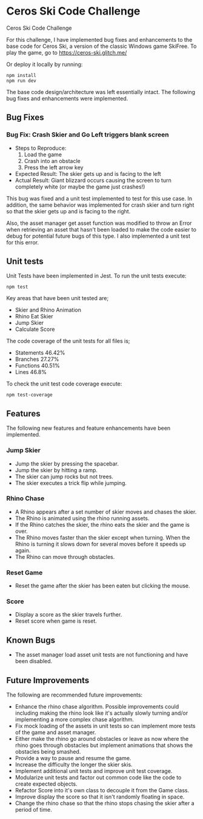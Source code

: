 # Ceros Ski Code Challenge

Ceros Ski Code Challenge

For this challenge, I have implemented bug fixes and enhancements to the base code for Ceros Ski, a version of the 
classic Windows game SkiFree. To play the game, go to https://ceros-ski.glitch.me/

Or deploy it locally by running:
```
npm install
npm run dev
```

The base code design/architecture was left essentially intact. The following bug fixes and enhancements were
implemented.

## Bug Fixes
### Bug Fix: Crash Skier and Go Left triggers blank screen

  * Steps to Reproduce:
    1. Load the game
    1. Crash into an obstacle
    1. Press the left arrow key
  * Expected Result: The skier gets up and is facing to the left
  * Actual Result: Giant blizzard occurs causing the screen to turn completely white (or maybe the game just crashes!)
  
  This bug was fixed and a unit test implemented to test for this use case. In addition, the same behavior was
  implemented for crash skier and turn right so that the skier gets up and is facing to the right.
  
  Also, the asset manager get asset function was modified to throw an Error when retrieving an asset that hasn't 
  been loaded to make the code easier to debug for potential future bugs of this type. I also implemented a unit test
  for this error.
  
## Unit tests

  Unit Tests have been implemented in Jest. To run the unit tests execute:
```
npm test
```
  
  Key areas that have been unit tested are;
  * Skier and Rhino Animation
  * Rhino Eat Skier
  * Jump Skier
  * Calculate Score  
  
  The code coverage of the unit tests for all files is;
  * Statements 46.42%
  * Branches 27.27%
  * Functions 40.51%
  * Lines 46.8%
  
  To check the unit test code coverage execute:
```
npm test-coverage
```

 
## Features

The following new features and feature enhancements have been implemented.

### Jump Skier

  * Jump the skier by pressing the spacebar.
  * Jump the skier by hitting a ramp.
  * The skier can jump rocks but not trees.
  * The skier executes a trick flip while jumping.
     
### Rhino Chase

  * A Rhino appears after a set number of skier moves and chases the skier. 
  * The Rhino is animated using the rhino running assets. 
  * If the Rhino catches the skier, the rhino eats the skier and the game is over. 
  * The Rhino moves faster than the skier except when turning. When the Rhino is turning it slows down for several
  moves before it speeds up again.
  * The Rhino can move through obstacles.
  
### Reset Game

  * Reset the game after the skier has been eaten but clicking the mouse.

### Score

   * Display a score as the skier travels further.
   * Reset score when game is reset.
   
## Known Bugs

  * The asset manager load asset unit tests are not functioning and have been disabled.
  
## Future Improvements
  
  The following are recommended future improvements:
  * Enhance the rhino chase algorithm. Possible improvements could including making the rhino look like it's actually 
  slowly turning and/or implementing a more complex chase algorithm.
  * Fix mock loading of the assets in unit tests so can implement more tests of the game and asset manager. 
  * Either make the rhino go around obstacles or leave as now where the rhino goes through obstacles but
  implement animations that shows the obstacles being smashed.
  * Provide a way to pause and resume the game.
  * Increase the difficulty the longer the skier skis.
  * Implement additional unit tests and improve unit test coverage.
  * Modularize unit tests and factor out common code like the code to create expected objects.
  * Refactor Score into it's own class to decouple it from the Game class.
  * Improve display the score so that it isn't randomly floating in space.
  * Change the rhino chase so that the rhino stops chasing the skier after a period of time.


  
   
